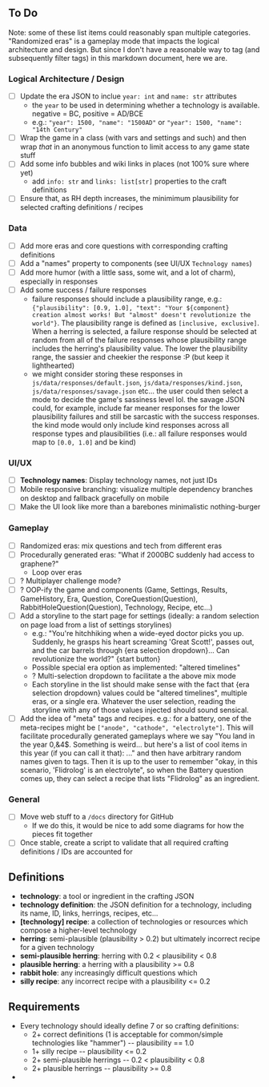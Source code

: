 ## To Do

Note: some of these list items could reasonably span multiple categories.
"Randomized eras" is a gameplay mode that impacts the logical architecture and
design. But since I don't have a reasonable way to tag (and subsequently filter
tags) in this markdown document, here we are.

### Logical Architecture / Design

- [ ] Update the era JSON to inclue `year: int` and `name: str` attributes
  - the `year` to be used in determining whether a technology is available. negative = BC, positive = AD/BCE
  - e.g.: `"year": 1500, "name": "1500AD"` or `"year": 1500, "name": "14th Century"`
- [ ] Wrap the game in a class (with vars and settings and such) and then wrap *that* in an anonymous function to limit access to any game state stuff
- [ ] Add some info bubbles and wiki links in places (not 100% sure where yet)
  - add `info: str` and `links: list[str]` properties to the craft definitions
- [ ] Ensure that, as RH depth increases, the minimimum plausibility for selected crafting definitions / recipes

### Data

- [ ] Add more eras and core questions with corresponding crafting definitions
- [ ] Add a "names" property to components (see UI/UX `Technology names`)
- [ ] Add more humor (with a little sass, some wit, and a lot of charm), especially in responses
- [ ] Add some success / failure responses
  - failure responses should include a plausibility range, e.g.: `{"plausibility": [0.9, 1.0], "text": "Your ${component} creation almost works! But "almost" doesn't revolutionize the world"}`. The plausibility range is defined as `[inclusive, exclusive]`. When a herring is selected, a failure response should be selected at random from all of the failure responses whose plausibility range includes the herring's plausibility value. The lower the plausibility range, the sassier and cheekier the response :P (but keep it lighthearted)
  - we might consider storing these responses in `js/data/responses/default.json`, `js/data/responses/kind.json`, `js/data/responses/savage.json` etc... the user could then select a mode to decide the game's sassiness level lol. the savage JSON could, for example, include far meaner responses for the lower plausibility failures and still be sarcastic with the success responses. the kind mode would only include kind responses across all response types and plausibilities (i.e.: all failure responses would map to `[0.0, 1.0]` and be kind)

### UI/UX

- [ ] **Technology names**: Display technology names, not just IDs
- [ ] Mobile responsive branching: visualize multiple dependency branches on desktop and fallback gracefully on mobile
- [ ] Make the UI look like more than a barebones minimalistic nothing-burger

### Gameplay

- [ ] Randomized eras: mix questions and tech from different eras
- [ ] Procedurally generated eras: "What if 2000BC suddenly had access to graphene?"
  - Loop over eras
- [ ] ? Multiplayer challenge mode?
- [ ] ? OOP-ify the game and components (Game, Settings, Results, GameHistory, Era, Question, CoreQuestion(Question), RabbitHoleQuestion(Question), Technology, Recipe, etc...)
- [ ] Add a storyline to the start page for settings (ideally: a random selection on page load from a list of settings storylines)
  - e.g.: "You're hitchhiking when a wide-eyed doctor picks you up. Suddenly, he grasps his heart screaming 'Great Scott!', passes out, and the car barrels through {era  selection dropdown}... Can revolutionize the world?" {start button}
  - Possible special era option as implemented: "altered timelines"
  - ? Multi-selection dropdown to facilitate a the above mix mode
  - Each storyline in the list should make sense with the fact that {era selection dropdown} values could be "altered timelines", multiple eras, or a single era. Whatever the user selection, reading the storyline with any of those values injected should sound sensical.
- [ ] Add the idea of "meta" tags and recipes. e.g.: for a battery, one of the meta-recipes might be `["anode", "cathode", "electrolyte"]`. This will facilitate procedurally generated gameplays where we say "You land in the year 0,&4$. Something is weird... but here's a list of cool items in this year (if you can call it that): ..." and then have arbitrary random names given to tags. Then it is up to the user to remember "okay, in this scenario, 'Flidrolog' is an electrolyte", so when the Battery question comes up, they can select a recipe that lists "Flidrolog" as an ingredient.

### General

- [ ] Move web stuff to a `/docs` directory for GitHub
  - If we do this, it would be nice to add some diagrams for how the pieces fit together
- [ ] Once stable, create a script to validate that all required crafting definitions / IDs are accounted for

## Definitions

- **technology**: a tool or ingredient in the crafting JSON
- **technology definition**: the JSON definition for a technology, including its name, ID, links, herrings, recipes, etc...
- **[technology] recipe**: a collection of technologies or resources which compose a higher-level technology
- **herring**: semi-plausible (plausibility > 0.2) but ultimately incorrect recipe for a given technology
- **semi-plausible herring**: herring with 0.2 < plausibility < 0.8
- **plausible herring**: a herring with a plausibility >= 0.8
- **rabbit hole**: any increasingly difficult questions which 
- **silly recipe**: any incorrect recipe with a plausibility <= 0.2

## Requirements

- Every technology should ideally define 7 or so crafting definitions:
  - 2+ correct definitions (1 is acceptable for common/simple technologies like "hammer") -- plausibility == 1.0
  - 1+ silly recipe -- plausibility <= 0.2
  - 2+ semi-plausible herrings -- 0.2 < plausibility < 0.8
  - 2+ plausible herrings -- plausibility >= 0.8
- 
